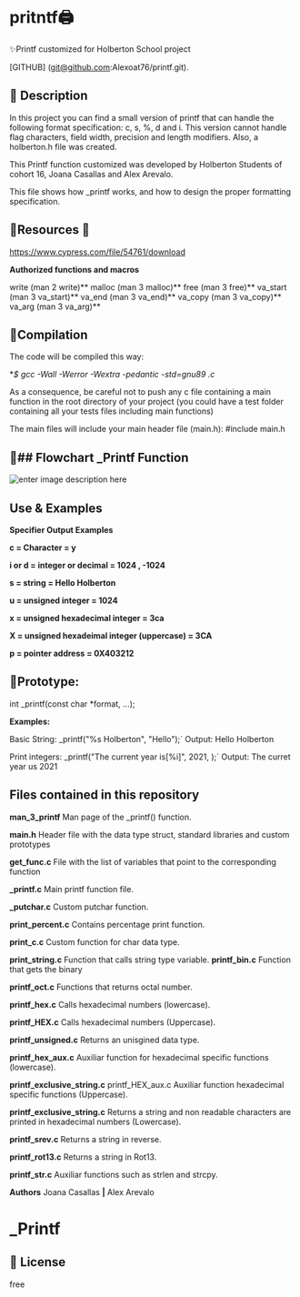 ﻿# pritntf🖨

✨Printf customized for Holberton School project

[GITHUB] (git@github.com:Alexoat76/printf.git).

## 🚀 Description

In this project you can find a small version of printf that can handle the following format specification: c, s, %, d and i.
This version cannot handle flag characters, field width, precision and length modifiers.
Also, a holberton.h file was created.

This Printf function customized  was developed by Holberton Students of cohort 16,
Joana Casallas and Alex Arevalo.

This file shows how _printf works, and how to design the proper formatting specification. 

## 🚀**Resources** 🔧
https://www.cypress.com/file/54761/download

**Authorized functions and macros**

write (man 2 write)**
malloc (man 3 malloc)**
free (man 3 free)**
va_start (man 3 va_start)**
va_end (man 3 va_end)**
va_copy (man 3 va_copy)**
va_arg (man 3 va_arg)**

## 🚀**Compilation**
The code will be compiled this way:

**$ gcc -Wall -Werror -Wextra -pedantic -std=gnu89 *.c**

As a consequence, be careful not to push any c file containing a main function in the root directory of your project
(you could have a test folder containing all your tests files including main functions)

The main files will include your main header file (main.h):
#include main.h

## 🚀## Flowchart _Printf Function
![enter image description here](https://miro.medium.com/max/1400/1*FxYwdgz2Pn2ddHth2oxonw.jpeg)
## **Use & Examples**

**Specifier	Output	Examples**

**c = Character = y**

**i or d = integer or decimal = 1024 , -1024**

**s = string = Hello Holberton**

**u = unsigned integer = 1024**

**x = unsigned hexadecimal integer = 3ca**

**X = unsigned hexadeimal integer (uppercase) = 3CA**

**p = pointer address = 0X403212**



## 🚀**Prototype:**
int _printf(const char *format, ...);

**Examples:**

Basic String:
_printf("%s Holberton", "Hello");`
Output: Hello Holberton

Print integers:
_printf("The current year is[%i]", 2021, );`
Output: The curret year us 2021

## Files contained in this repository

**man_3_printf**
Man page of the _printf() function.

**main.h**
Header file with the data type struct, standard libraries and custom prototypes

**get_func.c**
File with the list of variables that point to the corresponding function

**_printf.c**
Main printf function file.

**_putchar.c**
Custom putchar function.

**print_percent.c**
Contains percentage print function.

**print_c.c**
Custom function for char data type.

**print_string.c**
Function that calls string type variable.
**printf_bin.c**
Function that gets the binary

**printf_oct.c**
Functions that returns octal number.

**printf_hex.c**
Calls hexadecimal numbers (lowercase).

**printf_HEX.c**
Calls hexadecimal numbers (Uppercase).

**printf_unsigned.c**
Returns an unisgined data type.

**printf_hex_aux.c**
Auxiliar function for hexadecimal specific functions (lowercase).

**printf_exclusive_string.c**
printf_HEX_aux.c	Auxiliar function hexadecimal specific functions
(Uppercase).

**printf_exclusive_string.c**
Returns a string and non readable characters are printed in hexadecimal numbers (Lowercase).	

**printf_srev.c**
Returns a string in reverse.

**printf_rot13.c**
Returns a string in Rot13.

**printf_str.c**
Auxiliar functions such as strlen and strcpy.

**Authors**  Joana Casallas **|** Alex Arevalo
# _Printf


## 🧾 License
free
